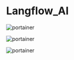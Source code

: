 # Langflow_AI

![portainer](https://github.com/subzero11/Langflow_AI/assets/16353348/148c97b4-662d-44b9-b715-37be7b967ea3)

![portainer](https://github.com/subzero11/Langflow_AI/assets/16353348/780658a6-c624-4fd4-b78d-0ec643d061b8)

![portainer](https://github.com/subzero11/Langflow_AI/assets/16353348/2ed19051-310e-492e-9a44-75949929519d)


